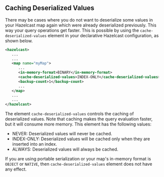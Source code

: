 

## Caching Deserialized Values

There may be cases where you do not want to deserialize some values in your Hazelcast map again which were already deserialized previously. This way your query operations get faster. This is possible by using the `cache-deserialized-values` element in your declarative Hazelcast configuration, as shown below.

```xml
<hazelcast>
   ...
   ...
   <map name="myMap">
      ...
      <in-memory-format>BINARY</in-memory-format>
      <cache-deserialized-values>INDEX-ONLY</cache-deserialized-values>
      <backup-count>1</backup-count>
      ...
   </map>
   ...
   ...
</hazelcast>
```

The element `cache-deserialized-values` controls the caching of deserialized values. Note that caching makes the query evaluation faster, but it will consume more memory. This element has the following values:

- NEVER: Deserialized values will never be cached.
- INDEX-ONLY: Deserialized values will be cached only when they are inserted into an index.
- ALWAYS: Deserialized values will always be cached.

If you are using portable serialization or your map's in-memory format is `OBJECT` or `NATIVE`, then `cache-deserialized-values` element does not have any effect.